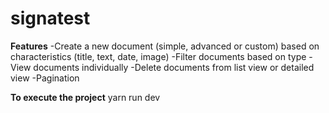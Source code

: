 # signatest

**Features**
-Create a new document (simple, advanced or custom) based on characteristics (title, text, date, image)
-Filter documents based on type
-View documents individually
-Delete documents from list view or detailed view
-Pagination

**To execute the project**
yarn run dev
